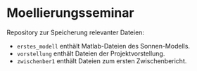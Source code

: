 # Moellierungsseminar

Repository zur Speicherung relevanter Dateien:

* `erstes_modell` enthält Matlab-Dateien des Sonnen-Modells.
* `vorstellung` enthält Dateien der Projektvorstellung.
* `zwischenber1` enthält Dateien zum ersten Zwischenbericht.
